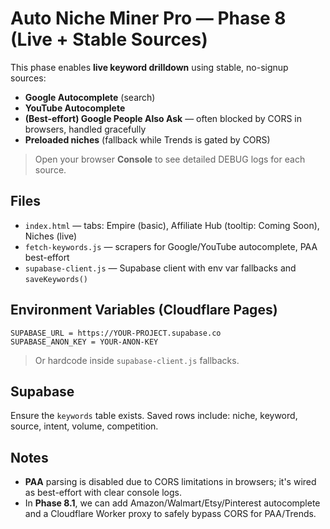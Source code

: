 # Auto Niche Miner Pro — Phase 8 (Live + Stable Sources)

This phase enables **live keyword drilldown** using stable, no-signup sources:
- **Google Autocomplete** (search)
- **YouTube Autocomplete**
- **(Best-effort) Google People Also Ask** — often blocked by CORS in browsers, handled gracefully
- **Preloaded niches** (fallback while Trends is gated by CORS)

> Open your browser **Console** to see detailed DEBUG logs for each source.

## Files
- `index.html` — tabs: Empire (basic), Affiliate Hub (tooltip: Coming Soon), Niches (live)
- `fetch-keywords.js` — scrapers for Google/YouTube autocomplete, PAA best-effort
- `supabase-client.js` — Supabase client with env var fallbacks and `saveKeywords()`

## Environment Variables (Cloudflare Pages)
```
SUPABASE_URL = https://YOUR-PROJECT.supabase.co
SUPABASE_ANON_KEY = YOUR-ANON-KEY
```
> Or hardcode inside `supabase-client.js` fallbacks.

## Supabase
Ensure the `keywords` table exists. Saved rows include: niche, keyword, source, intent, volume, competition.

## Notes
- **PAA** parsing is disabled due to CORS limitations in browsers; it's wired as best-effort with clear console logs.
- In **Phase 8.1**, we can add Amazon/Walmart/Etsy/Pinterest autocomplete and a Cloudflare Worker proxy to safely bypass CORS for PAA/Trends.
